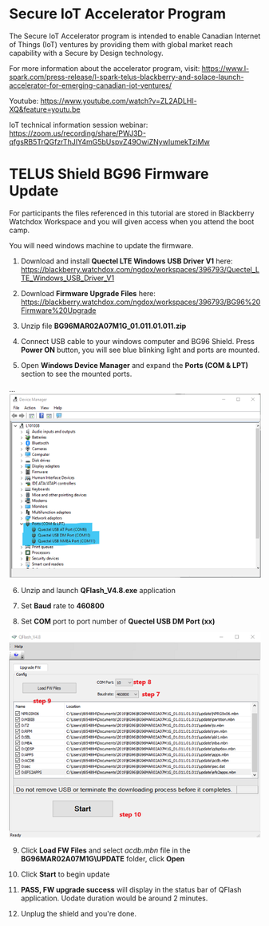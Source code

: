 # Secure IoT Accelerator Program

The Secure IoT Accelerator program is intended to enable Canadian Internet of Things (IoT) ventures by providing them with global market reach capability with a Secure by Design technology.

For more information about the accelerator program, visit: https://www.l-spark.com/press-release/l-spark-telus-blackberry-and-solace-launch-accelerator-for-emerging-canadian-iot-ventures/

Youtube: https://www.youtube.com/watch?v=ZL2ADLHl-XQ&feature=youtu.be

IoT technical information session webinar: https://zoom.us/recording/share/PWJ3D-qfgsRB5TrQGfzrThJIY4mG5bUspvZ49OwiZNywIumekTziMw

# TELUS Shield BG96 Firmware Update

For participants the files referenced in this tutorial are stored in Blackberry Watchdox Workspace and you will given access when you attend the boot camp.

You will need windows machine to update the firmware.

1. Download and install **Quectel LTE Windows USB Driver V1** here: https://blackberry.watchdox.com/ngdox/workspaces/396793/Quectel_LTE_Windows_USB_Driver_V1

2. Download **Firmware Upgrade Files** here: https://blackberry.watchdox.com/ngdox/workspaces/396793/BG96%20Firmware%20Upgrade

3. Unzip file **BG96MAR02A07M1G_01.011.01.011.zip**

4. Connect USB cable to your windows computer and BG96 Shield. Press **Power ON** button, you will see blue blinking light and ports are mounted.

5. Open **Windows Device Manager** and expand the **Ports (COM & LPT)** section to see the mounted ports.

...![alt_text](images/device_manager_ports.png)

6. Unzip and launch **QFlash_V4.8.exe** application

7. Set **Baud** rate to **460800**

8. Set **COM** port to port number of **Quectel USB DM Port (xx)**

![alt_text](images/qflash_v4.8.png)

9. Click **Load FW Files** and select *acdb.mbn* file in the **BG96MAR02A07M1G\UPDATE** folder, click **Open**

10. Click **Start** to begin update

11. **PASS, FW upgrade success** will display in the status bar of QFlash application. Uodate duration would be around 2 minutes.

12. Unplug the shield and you're done.
